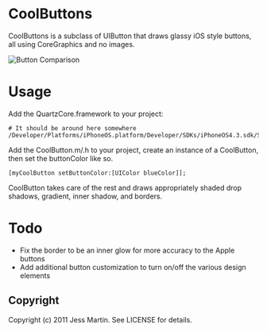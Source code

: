 CoolButtons
================================

CoolButtons is a subclass of UIButton that draws glassy iOS style
buttons, all using CoreGraphics and no images.

![Button Comparison](https://github.com/jessmartin/CoolButtons/raw/master/button_comparison.png)

Usage
================================

Add the QuartzCore.framework to your project:

    # It should be around here somewhere
    /Developer/Platforms/iPhoneOS.platform/Developer/SDKs/iPhoneOS4.3.sdk/System/Library/Frameworks/QuartzCore.framework

Add the CoolButton.m/.h to your project, create an instance of a
CoolButton, then set the buttonColor like so.

    [myCoolButton setButtonColor:[UIColor blueColor]];

CoolButton takes care of the rest and draws appropriately shaded drop
shadows, gradient, inner shadow, and borders.

Todo
================================

* Fix the border to be an inner glow for more accuracy to the Apple
  buttons
* Add additional button customization to turn on/off the various design
  elements


Copyright
--------------------------------
Copyright (c) 2011 Jess Martin. See LICENSE for details.

